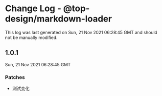 # Change Log - @top-design/markdown-loader

This log was last generated on Sun, 21 Nov 2021 06:28:45 GMT and should not be manually modified.

## 1.0.1
Sun, 21 Nov 2021 06:28:45 GMT

### Patches

- 测试变化

